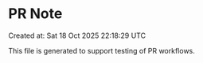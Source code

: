 # PR Note

Created at: Sat 18 Oct 2025 22:18:29 UTC

This file is generated to support testing of PR workflows.
